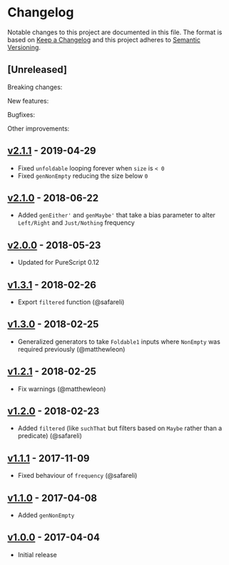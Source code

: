 # Changelog

Notable changes to this project are documented in this file. The format is based on [Keep a Changelog](https://keepachangelog.com/en/1.0.0/) and this project adheres to [Semantic Versioning](https://semver.org/spec/v2.0.0.html).

## [Unreleased]

Breaking changes:

New features:

Bugfixes:

Other improvements:

## [v2.1.1](https://github.com/purescript/purescript-gen/releases/tag/v2.1.1) - 2019-04-29

- Fixed `unfoldable` looping forever when `size` is `< 0`
- Fixed `genNonEmpty` reducing the size below `0`

## [v2.1.0](https://github.com/purescript/purescript-gen/releases/tag/v2.1.0) - 2018-06-22

- Added `genEither'` and `genMaybe'` that take a bias parameter to alter `Left/Right` and `Just/Nothing` frequency

## [v2.0.0](https://github.com/purescript/purescript-gen/releases/tag/v2.0.0) - 2018-05-23

- Updated for PureScript 0.12

## [v1.3.1](https://github.com/purescript/purescript-gen/releases/tag/v1.3.1) - 2018-02-26

- Export `filtered` function (@safareli)

## [v1.3.0](https://github.com/purescript/purescript-gen/releases/tag/v1.3.0) - 2018-02-25

- Generalized generators to take `Foldable1` inputs where `NonEmpty` was required previously (@matthewleon)

## [v1.2.1](https://github.com/purescript/purescript-gen/releases/tag/v1.2.1) - 2018-02-25

- Fix warnings (@matthewleon)

## [v1.2.0](https://github.com/purescript/purescript-gen/releases/tag/v1.2.0) - 2018-02-23

- Added `filtered` (like `suchThat` but filters based on `Maybe` rather than a predicate) (@safareli)

## [v1.1.1](https://github.com/purescript/purescript-gen/releases/tag/v1.1.1) - 2017-11-09

- Fixed behaviour of `frequency` (@safareli)

## [v1.1.0](https://github.com/purescript/purescript-gen/releases/tag/v1.1.0) - 2017-04-08

- Added `genNonEmpty`

## [v1.0.0](https://github.com/purescript/purescript-gen/releases/tag/v1.0.0) - 2017-04-04

- Initial release

